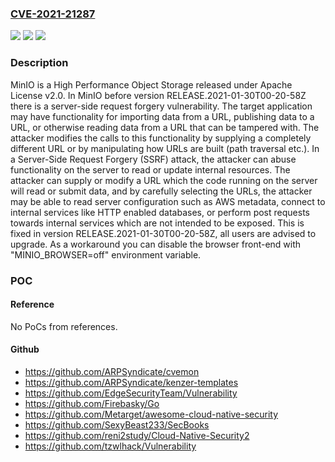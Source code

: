 ### [CVE-2021-21287](https://cve.mitre.org/cgi-bin/cvename.cgi?name=CVE-2021-21287)
![](https://img.shields.io/static/v1?label=Product&message=minio&color=blue)
![](https://img.shields.io/static/v1?label=Version&message=n%2Fa&color=blue)
![](https://img.shields.io/static/v1?label=Vulnerability&message=CWE-918%3A%20Server-Side%20Request%20Forgery%20(SSRF)&color=brighgreen)

### Description

MinIO is a High Performance Object Storage released under Apache License v2.0. In MinIO before version RELEASE.2021-01-30T00-20-58Z there is a server-side request forgery vulnerability. The target application may have functionality for importing data from a URL, publishing data to a URL, or otherwise reading data from a URL that can be tampered with. The attacker modifies the calls to this functionality by supplying a completely different URL or by manipulating how URLs are built (path traversal etc.). In a Server-Side Request Forgery (SSRF) attack, the attacker can abuse functionality on the server to read or update internal resources. The attacker can supply or modify a URL which the code running on the server will read or submit data, and by carefully selecting the URLs, the attacker may be able to read server configuration such as AWS metadata, connect to internal services like HTTP enabled databases, or perform post requests towards internal services which are not intended to be exposed. This is fixed in version RELEASE.2021-01-30T00-20-58Z, all users are advised to upgrade. As a workaround you can disable the browser front-end with "MINIO_BROWSER=off" environment variable.

### POC

#### Reference
No PoCs from references.

#### Github
- https://github.com/ARPSyndicate/cvemon
- https://github.com/ARPSyndicate/kenzer-templates
- https://github.com/EdgeSecurityTeam/Vulnerability
- https://github.com/Firebasky/Go
- https://github.com/Metarget/awesome-cloud-native-security
- https://github.com/SexyBeast233/SecBooks
- https://github.com/reni2study/Cloud-Native-Security2
- https://github.com/tzwlhack/Vulnerability

